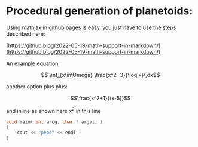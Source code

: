 # Procedural generation of planetoids:

<script src="https://cdn.mathjax.org/mathjax/latest/MathJax.js?config=TeX-AMS-MML_HTMLorMML" type="text/javascript"></script>


Using mathjax in github pages is easy, you just have to use the steps described here:

[https://github.blog/2022-05-19-math-support-in-markdown/](https://github.blog/2022-05-19-math-support-in-markdown/)

An example equation

```math
    \int_{x\in\Omega} \frac{x^2+3}{\log x}\,dx
``` 

another option plus plus:

$$\frac{x^2+1}{(x-5)}$$

and inline as shown here $x^2$ in this line


```C++ 
void main( int arcg, char * argv[] )
{
    cout << "pepe" << endl ;
}
```



